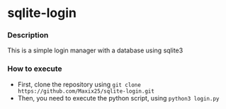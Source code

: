 # sqlite-login
### Description
  <p>This is a simple login manager with a database using sqlite3</p>

### How to execute
  - First, clone the repository using `git clone https://github.com/Maxix25/sqlite-login.git`
  - Then, you need to execute the python script, using `python3 login.py`
